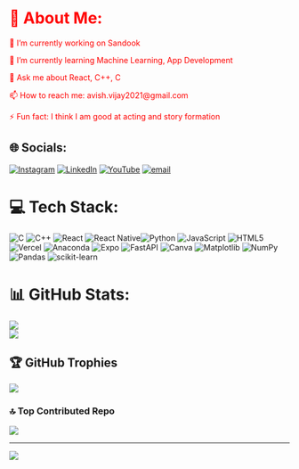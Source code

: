# <h1 style="color:red;"> 🦁 About Me:</h1>
<p style="color:red;">🔭 I’m currently working on Sandook</p>
<p style="color:red;">🌱 I’m currently learning Machine Learning, App Development</p>
<p style="color:red;">💬 Ask me about React, C++, C</p>
<p style="color:red;">📫 How to reach me: avish.vijay2021@gmail.com</p>
<p style="color:red;">⚡ Fun fact: I think I am good at acting and story formation</p>


## 🌐 Socials:
[![Instagram](https://img.shields.io/badge/Instagram-%23E4405F.svg?logo=Instagram&logoColor=white)](https://instagram.com/avish__shetty) [![LinkedIn](https://img.shields.io/badge/LinkedIn-%230077B5.svg?logo=linkedin&logoColor=white)](https://linkedin.com/in/avish-shetty-720603270) [![YouTube](https://img.shields.io/badge/YouTube-%23FF0000.svg?logo=YouTube&logoColor=white)](https://www.youtube.com/@AvishCreations-h1g) [![email](https://img.shields.io/badge/Email-D14836?logo=gmail&logoColor=white)](mailto:avish.vijay2021@gmail.com) 

# 💻 Tech Stack:
![C](https://img.shields.io/badge/c-%2300599C.svg?style=for-the-badge&logo=c&logoColor=white) ![C++](https://img.shields.io/badge/c++-%2300599C.svg?style=for-the-badge&logo=c%2B%2B&logoColor=white) ![React](https://img.shields.io/badge/react-%2320232a.svg?style=for-the-badge&logo=react&logoColor=%2361DAFB) ![React Native](https://img.shields.io/badge/react_native-%2320232a.svg?style=for-the-badge&logo=react&logoColor=%2361DAFB)![Python](https://img.shields.io/badge/python-3670A0?style=for-the-badge&logo=python&logoColor=ffdd54) ![JavaScript](https://img.shields.io/badge/javascript-%23323330.svg?style=for-the-badge&logo=javascript&logoColor=%23F7DF1E) ![HTML5](https://img.shields.io/badge/html5-%23E34F26.svg?style=for-the-badge&logo=html5&logoColor=white) ![Vercel](https://img.shields.io/badge/vercel-%23000000.svg?style=for-the-badge&logo=vercel&logoColor=white) ![Anaconda](https://img.shields.io/badge/Anaconda-%2344A833.svg?style=for-the-badge&logo=anaconda&logoColor=white) ![Expo](https://img.shields.io/badge/expo-1C1E24?style=for-the-badge&logo=expo&logoColor=#D04A37) ![FastAPI](https://img.shields.io/badge/FastAPI-005571?style=for-the-badge&logo=fastapi) ![Canva](https://img.shields.io/badge/Canva-%2300C4CC.svg?style=for-the-badge&logo=Canva&logoColor=white) ![Matplotlib](https://img.shields.io/badge/Matplotlib-%23ffffff.svg?style=for-the-badge&logo=Matplotlib&logoColor=black) ![NumPy](https://img.shields.io/badge/numpy-%23013243.svg?style=for-the-badge&logo=numpy&logoColor=white) ![Pandas](https://img.shields.io/badge/pandas-%23150458.svg?style=for-the-badge&logo=pandas&logoColor=white) ![scikit-learn](https://img.shields.io/badge/scikit--learn-%23F7931E.svg?style=for-the-badge&logo=scikit-learn&logoColor=white) 
# 📊 GitHub Stats:
![](https://nirzak-streak-stats.vercel.app/?user=avserver-16&theme=shadow_red&hide_border=false)<br/>
![](https://github-readme-stats.vercel.app/api/top-langs/?username=avserver-16&theme=shadow_red&hide_border=false&include_all_commits=true&count_private=true&layout=compact)

## 🏆 GitHub Trophies
![](https://github-profile-trophy.vercel.app/?username=avserver-16&theme=shadow_red&no-frame=false&no-bg=true&margin-w=4)

### 🔝 Top Contributed Repo
![](https://github-contributor-stats.vercel.app/api?username=avserver-16&limit=5&theme=shadow_red&combine_all_yearly_contributions=true)

---
[![](https://visitcount.itsvg.in/api?id=avserver-16&icon=0&color=0)](https://visitcount.itsvg.in)

<!-- Proudly created with GPRM ( https://gprm.itsvg.in ) -->
